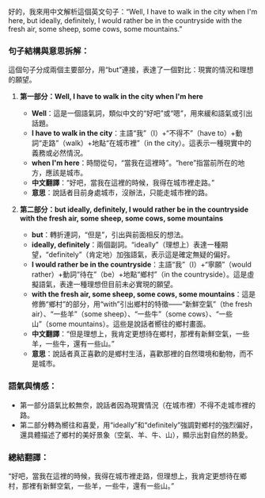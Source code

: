 好的，我來用中文解析這個英文句子：“Well, I have to walk in the city when I'm here, but ideally, definitely, I would rather be in the countryside with the fresh air, some sheep, some cows, some mountains.”

### 句子結構與意思拆解：
這個句子分成兩個主要部分，用“but”連接，表達了一個對比：現實的情況和理想的願望。

1. **第一部分：Well, I have to walk in the city when I'm here**
   - **Well**：這是一個語氣詞，類似中文的“好吧”或“嗯”，用來緩和語氣或引出話題。
   - **I have to walk in the city**：主語“我”（I）+“不得不”（have to）+動詞“走路”（walk）+地點“在城市裡”（in the city）。這表示一種現實中的義務或必然情況。
   - **when I'm here**：時間從句，“當我在這裡時”。“here”指當前所在的地方，應該是城市。
   - **中文翻譯**：“好吧，當我在這裡的時候，我得在城市裡走路。”
   - **意思**：說話者目前身處城市，沒辦法，只能走城市裡的路。

2. **第二部分：but ideally, definitely, I would rather be in the countryside with the fresh air, some sheep, some cows, some mountains**
   - **but**：轉折連詞，“但是”，引出與前面相反的想法。
   - **ideally, definitely**：兩個副詞。“ideally”（理想上）表達一種期望，“definitely”（肯定地）加強語氣，表示這是確定無疑的偏好。
   - **I would rather be in the countryside**：主語“我”（I）+“寧願”（would rather）+動詞“待在”（be）+地點“鄉村”（in the countryside）。這是虛擬語氣，表達一種理想但目前未必實現的願望。
   - **with the fresh air, some sheep, some cows, some mountains**：這是修飾“鄉村”的部分，用“with”引出鄉村的特徵——“新鮮空氣”（the fresh air）、“一些羊”（some sheep）、“一些牛”（some cows）、“一些山”（some mountains）。這些是說話者嚮往的鄉村畫面。
   - **中文翻譯**：“但是理想上，我肯定更想待在鄉村，那裡有新鮮空氣，一些羊，一些牛，還有一些山。”
   - **意思**：說話者真正喜歡的是鄉村生活，喜歡那裡的自然環境和動物，而不是城市。

### 語氣與情感：
- 第一部分語氣比較無奈，說話者因為現實情況（在城市裡）不得不走城市裡的路。
- 第二部分轉為嚮往和喜愛，用“ideally”和“definitely”強調對鄉村的強烈偏好，還具體描述了鄉村的美好景象（空氣、羊、牛、山），顯示出對自然的熱愛。

### 總結翻譯：
“好吧，當我在這裡的時候，我得在城市裡走路，但理想上，我肯定更想待在鄉村，那裡有新鮮空氣，一些羊，一些牛，還有一些山。”
